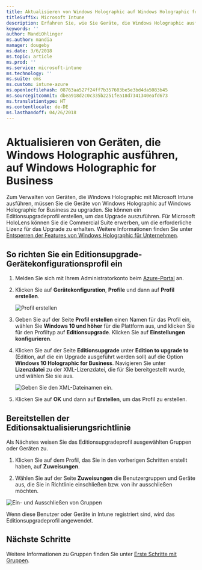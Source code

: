 ```yaml
---
title: Aktualisieren von Windows Holographic auf Windows Holographic for Business
titleSuffix: Microsoft Intune
description: Erfahren Sie, wie Sie Geräte, die Windows Holographic ausführen, auf Windows Holographic for Business aktualisieren
keywords: ''
author: MandiOhlinger
ms.author: mandia
manager: dougeby
ms.date: 3/6/2018
ms.topic: article
ms.prod: ''
ms.service: microsoft-intune
ms.technology: ''
ms.suite: ems
ms.custom: intune-azure
ms.openlocfilehash: 08763aa527f24ff7b357603be5e3bd4da5083b45
ms.sourcegitcommit: dbea918d2c0c335b2251fea18d7341340eafd673
ms.translationtype: HT
ms.contentlocale: de-DE
ms.lasthandoff: 04/26/2018
---
```

# <a name="upgrade-devices-running-windows-holographic-to-windows-holographic-for-business"></a>Aktualisieren von Geräten, die Windows Holographic ausführen, auf Windows Holographic for Business


Zum Verwalten von Geräten, die Windows Holographic mit Microsoft Intune ausführen, müssen Sie die Geräte von Windows Holographic auf Windows Holographic for Business zu upgraden. Sie können ein Editionsupgradeprofil erstellen, um das Upgrade auszuführen. Für Microsoft HoloLens können Sie die Commercial Suite erwerben, um die erforderliche Lizenz für das Upgrade zu erhalten. Weitere Informationen finden Sie unter [Entsperren der Features von Windows Holographic für Unternehmen](https://docs.microsoft.com/en-us/hololens/hololens-upgrade-enterprise).

## <a name="to-set-up-an-edition-upgrade-device-configuration-profile"></a>So richten Sie ein Editionsupgrade- Gerätekonfigurationsprofil ein

1. Melden Sie sich mit Ihrem Administratorkonto beim [Azure-Portal](https://portal.azure.com) an.


2.  Klicken Sie auf **Gerätekonfiguration**, **Profile** und dann auf **Profil erstellen**.

    ![Profil erstellen](media/Holographic-create-profile.png)

3.  Geben Sie auf der Seite **Profil erstellen** einen Namen für das Profil ein, wählen Sie **Windows 10 und höher** für die Plattform aus, und klicken Sie für den Profiltyp auf **Editionsupgrade**. Klicken Sie auf **Einstellungen konfigurieren**.

5. Klicken Sie auf der Seite **Editionsupgrade** unter **Edition to upgrade to** (Edition, auf die ein Upgrade ausgeführt werden soll) auf die Option **Windows 10 Holographic for Business**. Navigieren Sie unter **Lizenzdatei** zu der XML-Lizenzdatei, die für Sie bereitgestellt wurde, und wählen Sie sie aus.

    ![Geben Sie den XML-Dateinamen ein.](media/Holographic-edition-upgrade.png)
 
5.  Klicken Sie auf **OK** und dann auf **Erstellen**, um das Profil zu erstellen.


## <a name="deploy-the-edition-upgrade-policy"></a>Bereitstellen der Editionsaktualisierungsrichtlinie

Als Nächstes weisen Sie das Editionsupgradeprofil ausgewählten Gruppen oder Geräten zu.

1. Klicken Sie auf dem Profil, das Sie in den vorherigen Schritten erstellt haben, auf **Zuweisungen**.

2. Wählen Sie auf der Seite **Zuweisungen** die Benutzergruppen und Geräte aus, die Sie in Richtlinie einschließen bzw. von ihr ausschließen möchten.

![Ein- und Ausschließen von Gruppen](media/Holographic-groups.PNG)

Wenn diese Benutzer oder Geräte in Intune registriert sind, wird das Editionsupgradeprofil angewendet. 

## <a name="next-steps"></a>Nächste Schritte

Weitere Informationen zu Gruppen finden Sie unter [Erste Schritte mit Gruppen](get-started-groups.md).


